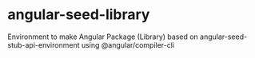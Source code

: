 # angular-seed-library
Environment to make Angular Package (Library) based on angular-seed-stub-api-environment using @angular/compiler-cli
